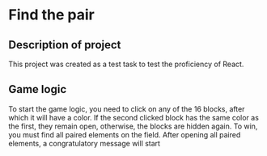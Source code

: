 # Find the pair
## Description of project
This project was created as a test task to test the proficiency of React.
## Game logic
To start the game logic, you need to click on any of the 16 blocks, after which it will have a color. If the second clicked block has the same color as the first, they remain open, otherwise, the blocks are hidden again.
To win, you must find all paired elements on the field.
After opening all paired elements, a congratulatory message will start